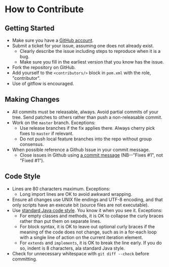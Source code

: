 # How to Contribute

## Getting Started

* Make sure you have a [GitHub account](https://github.com/signup/free).
* Submit a ticket for your issue, assuming one does not already exist.
  * Clearly describe the issue including steps to reproduce when it is a bug.
  * Make sure you fill in the earliest version that you know has the issue.
* Fork the repository on GitHub.
* Add yourself to the `<contributors/>` block in `pom.xml` with the role,
  "contributor".
* Use of gitflow is encouraged.

## Making Changes

* All commits must be releasable, always.  Avoid partial commits of your tree.
  Send patches to others rather than push a non-releasable commit.
* Work on the `master` branch.  Exceptions:
  * Use release branches if the fix applies there.  Always cherry pick fixes
    to `master` if relevant.
  * Do not push local feature branches into the repo without group consensus.
* When possible reference a Github Issue in your commit message.
  * Close issues in Github using [a commit
  message](https://help.github.com/articles/closing-issues-via-commit-messages/)
  (NB--"Fixes #1", not "Fixed #1").

## Code Style

* Lines are 80 characters maximum.  Exceptions:
  * Long import lines are OK to avoid awkward wrapping.
* Ensure all changes use UNIX file endings and UTF-8 encoding, and that only
  scripts have an execute bit (source files are not executable).
* Use [standard Java code
  style](http://www.oracle.com/technetwork/java/codeconvtoc-136057.html).
  You know it when you see it.  Exceptions:
  * For empty classes and methods, it is OK to collapse the curly braces
    rather than put them on separate lines.
  * For block syntax, it is OK to leave out optional curly braces if the
    meaning of the code does not change, such as in a for-each loop with a
    single line of action on the current iteration element.
  * For `extends` and `implements`, it is OK to break the line early.  If you
    do so, indent is 8 characters, ala standard Java style.
* Check for unnecessary whitespace with `git diff --check` before committing.
